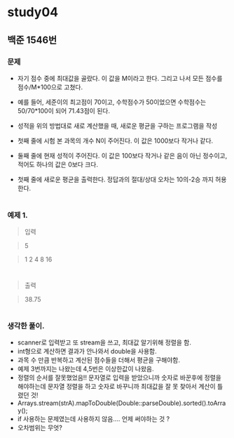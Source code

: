 # study04

## 백준 1546번
### 문제
* 자기 점수 중에 최대값을 골랐다. 이 값을 M이라고 한다. 그리고 나서 모든 점수를 점수/M*100으로 고쳤다.

* 예를 들어, 세준이의 최고점이 70이고, 수학점수가 50이었으면 수학점수는 50/70*100이 되어 71.43점이 된다.

* 성적을 위의 방법대로 새로 계산했을 때, 새로운 평균을 구하는 프로그램을 작성

* 첫째 줄에 시험 본 과목의 개수 N이 주어진다. 이 값은 1000보다 작거나 같다. 

* 둘째 줄에 현재 성적이 주어진다. 이 값은 100보다 작거나 같은 음이 아닌 정수이고, 적어도 하나의 값은 0보다 크다.

* 첫째 줄에 새로운 평균을 출력한다. 정답과의 절대/상대 오차는 10의-2승 까지 허용한다.


#
### 예제 1.
> 입력

> 5

> 1 2 4 8 16

#
> 출력

> 38.75

#
### 생각한 풀이.
* scanner로 입력받고 또 stream을 쓰고, 최대값 알기위해 정렬을 함.
* int형으로 계산하면 결과가 안나와서 double을 사용함. 
* 과목 수 만큼 반복하고 계산된 점수들을 더해서 평균을 구해야함.
* 예제 3번까지는 나왔는데 4,5번은 이상한값이 나왔음.
* 정렬의 순서를 잘못했었음!! 문자열로 입력을 받았으니까 숫자로 바꾼후에 정렬을 해야하는데 문자열 정렬을 하고 숫자로 바꾸니까 최대값을 잘 못 찾아서 계산이 틀렸던 것! 
* Arrays.stream(strA).mapToDouble(Double::parseDouble).sorted().toArray();
* if 사용하는 문제였는데 사용하지 않음.... 언제 써야하는 것 ?
* 오차범위는 무엇?

